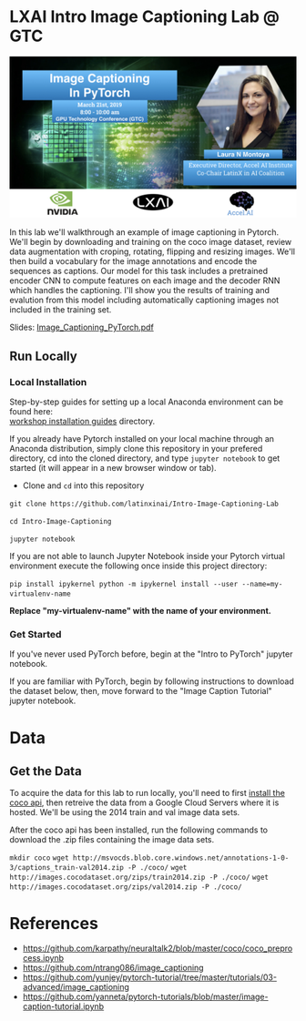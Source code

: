 # LXAI Intro Image Captioning Lab @ GTC 

![Header Image](./images/gtc-lab-header.jpeg)

In this lab we'll walkthrough an example of image captioning in Pytorch. We'll begin by downloading and training on the coco image dataset, review data augmentation with croping, rotating, flipping and resizing images. We'll then build a vocabulary for the image annotations and encode the sequences as captions. Our model for this task includes a pretrained encoder CNN to compute features on each image and the decoder RNN which handles the captioning. I'll show you the results of training and evalution from this model including automatically captioning images not included in the training set.

Slides: [Image_Captioning_PyTorch.pdf](./Image_Captioning_PyTorch.pdf)

## Run Locally

### Local Installation

Step-by-step guides for setting up a local Anaconda environment can be found here:  
[workshop installation guides](https://github.com/AccelAI/AI-Workshop-Installation-Guides) directory.


If you already have Pytorch installed on your local machine through an Anaconda distribution, simply clone this repository in your prefered directory, cd into the cloned directory, and type `jupyter notebook` to get started (it will appear in a new browser window or tab).

- Clone and `cd` into this repository

`git clone https://github.com/latinxinai/Intro-Image-Captioning-Lab`

`cd Intro-Image-Captioning`

`jupyter notebook`

If you are not able to launch Jupyter Notebook inside your Pytorch virtual environment execute the following once inside this project directory:

`pip install ipykernel
python -m ipykernel install --user --name=my-virtualenv-name`

**Replace "my-virtualenv-name" with the name of your environment.**

### Get Started

If you've never used PyTorch before, begin at the "Intro to PyTorch" jupyter notebook.

If you are familiar with PyTorch, begin by following instructions to download the dataset below, then, move forward to the "Image Caption Tutorial" jupyter notebook.

# Data

## Get the Data
To acquire the data for this lab to run locally, you'll need to first [install the coco api](http://cocodataset.org/#download), then retreive the data from a Google Cloud Servers where it is hosted. We'll be using the 2014 train and val image data sets.

After the coco api has been installed, run the following commands to download the .zip files containing the image data sets.

`mkdir coco`
`wget http://msvocds.blob.core.windows.net/annotations-1-0-3/captions_train-val2014.zip -P ./coco/`
`wget http://images.cocodataset.org/zips/train2014.zip -P ./coco/`
`wget http://images.cocodataset.org/zips/val2014.zip -P ./coco/`



# References
* https://github.com/karpathy/neuraltalk2/blob/master/coco/coco_preprocess.ipynb
* https://github.com/ntrang086/image_captioning
* https://github.com/yunjey/pytorch-tutorial/tree/master/tutorials/03-advanced/image_captioning
* https://github.com/yanneta/pytorch-tutorials/blob/master/image-caption-tutorial.ipynb
